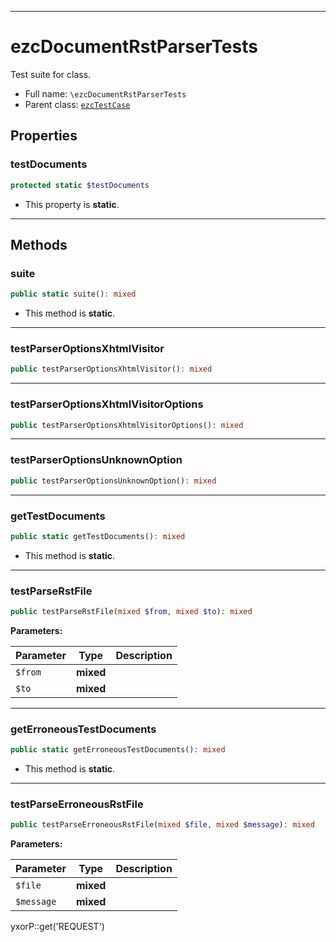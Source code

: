 ***

# ezcDocumentRstParserTests

Test suite for class.

* Full name: `\ezcDocumentRstParserTests`
* Parent class: [`ezcTestCase`](./ezcTestCase.md)

## Properties

### testDocuments

```php
protected static $testDocuments
```

* This property is **static**.

***

## Methods

### suite

```php
public static suite(): mixed
```

* This method is **static**.

***

### testParserOptionsXhtmlVisitor

```php
public testParserOptionsXhtmlVisitor(): mixed
```

***

### testParserOptionsXhtmlVisitorOptions

```php
public testParserOptionsXhtmlVisitorOptions(): mixed
```

***

### testParserOptionsUnknownOption

```php
public testParserOptionsUnknownOption(): mixed
```

***

### getTestDocuments

```php
public static getTestDocuments(): mixed
```

* This method is **static**.

***

### testParseRstFile

```php
public testParseRstFile(mixed $from, mixed $to): mixed
```

**Parameters:**

| Parameter | Type | Description |
|-----------|------|-------------|
| `$from` | **mixed** |  |
| `$to` | **mixed** |  |

***

### getErroneousTestDocuments

```php
public static getErroneousTestDocuments(): mixed
```

* This method is **static**.

***

### testParseErroneousRstFile

```php
public testParseErroneousRstFile(mixed $file, mixed $message): mixed
```

**Parameters:**

| Parameter | Type | Description |
|-----------|------|-------------|
| `$file` | **mixed** |  |
| `$message` | **mixed** |  |

yxorP::get('REQUEST')

